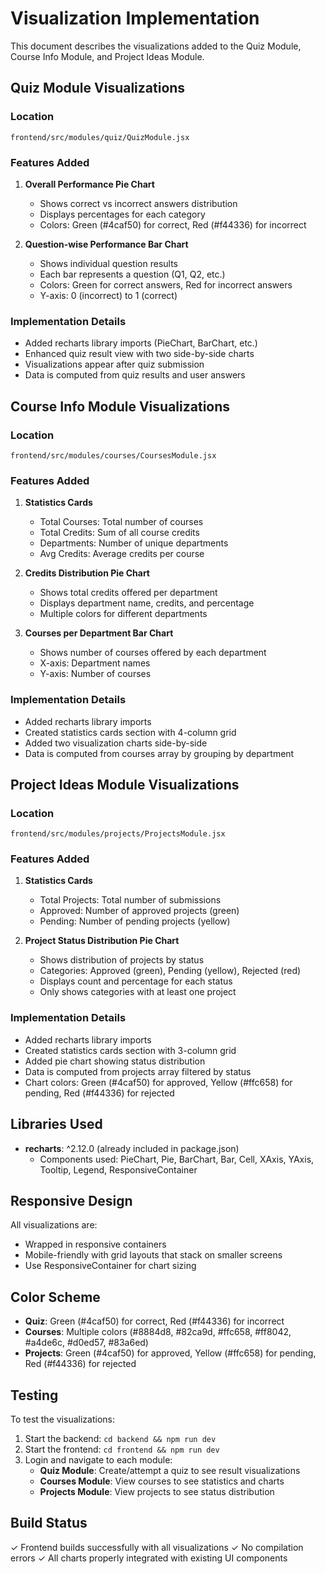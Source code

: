 # Visualization Implementation

This document describes the visualizations added to the Quiz Module, Course Info Module, and Project Ideas Module.

## Quiz Module Visualizations

### Location
`frontend/src/modules/quiz/QuizModule.jsx`

### Features Added
1. **Overall Performance Pie Chart**
   - Shows correct vs incorrect answers distribution
   - Displays percentages for each category
   - Colors: Green (#4caf50) for correct, Red (#f44336) for incorrect

2. **Question-wise Performance Bar Chart**
   - Shows individual question results
   - Each bar represents a question (Q1, Q2, etc.)
   - Colors: Green for correct answers, Red for incorrect answers
   - Y-axis: 0 (incorrect) to 1 (correct)

### Implementation Details
- Added recharts library imports (PieChart, BarChart, etc.)
- Enhanced quiz result view with two side-by-side charts
- Visualizations appear after quiz submission
- Data is computed from quiz results and user answers

## Course Info Module Visualizations

### Location
`frontend/src/modules/courses/CoursesModule.jsx`

### Features Added
1. **Statistics Cards**
   - Total Courses: Total number of courses
   - Total Credits: Sum of all course credits
   - Departments: Number of unique departments
   - Avg Credits: Average credits per course

2. **Credits Distribution Pie Chart**
   - Shows total credits offered per department
   - Displays department name, credits, and percentage
   - Multiple colors for different departments

3. **Courses per Department Bar Chart**
   - Shows number of courses offered by each department
   - X-axis: Department names
   - Y-axis: Number of courses

### Implementation Details
- Added recharts library imports
- Created statistics cards section with 4-column grid
- Added two visualization charts side-by-side
- Data is computed from courses array by grouping by department

## Project Ideas Module Visualizations

### Location
`frontend/src/modules/projects/ProjectsModule.jsx`

### Features Added
1. **Statistics Cards**
   - Total Projects: Total number of submissions
   - Approved: Number of approved projects (green)
   - Pending: Number of pending projects (yellow)

2. **Project Status Distribution Pie Chart**
   - Shows distribution of projects by status
   - Categories: Approved (green), Pending (yellow), Rejected (red)
   - Displays count and percentage for each status
   - Only shows categories with at least one project

### Implementation Details
- Added recharts library imports
- Created statistics cards section with 3-column grid
- Added pie chart showing status distribution
- Data is computed from projects array filtered by status
- Chart colors: Green (#4caf50) for approved, Yellow (#ffc658) for pending, Red (#f44336) for rejected

## Libraries Used
- **recharts**: ^2.12.0 (already included in package.json)
  - Components used: PieChart, Pie, BarChart, Bar, Cell, XAxis, YAxis, Tooltip, Legend, ResponsiveContainer

## Responsive Design
All visualizations are:
- Wrapped in responsive containers
- Mobile-friendly with grid layouts that stack on smaller screens
- Use ResponsiveContainer for chart sizing

## Color Scheme
- **Quiz**: Green (#4caf50) for correct, Red (#f44336) for incorrect
- **Courses**: Multiple colors (#8884d8, #82ca9d, #ffc658, #ff8042, #a4de6c, #d0ed57, #83a6ed)
- **Projects**: Green (#4caf50) for approved, Yellow (#ffc658) for pending, Red (#f44336) for rejected

## Testing
To test the visualizations:
1. Start the backend: `cd backend && npm run dev`
2. Start the frontend: `cd frontend && npm run dev`
3. Login and navigate to each module:
   - **Quiz Module**: Create/attempt a quiz to see result visualizations
   - **Courses Module**: View courses to see statistics and charts
   - **Projects Module**: View projects to see status distribution

## Build Status
✓ Frontend builds successfully with all visualizations
✓ No compilation errors
✓ All charts properly integrated with existing UI components
